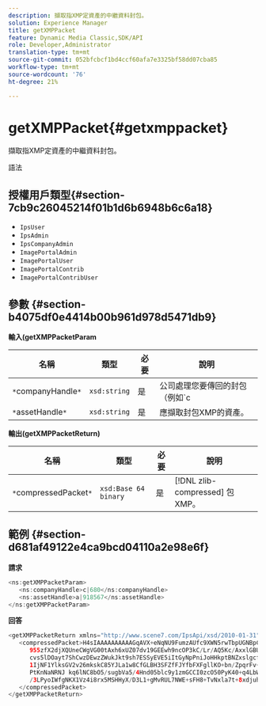```yaml
---
description: 擷取指XMP定資產的中繼資料封包。
solution: Experience Manager
title: getXMPPacket
feature: Dynamic Media Classic,SDK/API
role: Developer,Administrator
translation-type: tm+mt
source-git-commit: 052bfcbcf1bd4ccf60afa7e3325bf58dd07cba85
workflow-type: tm+mt
source-wordcount: '76'
ht-degree: 21%

---
```



# getXMPPacket{#getxmppacket}

擷取指XMP定資產的中繼資料封包。

語法

## 授權用戶類型{#section-7cb9c26045214f01b1d6b6948b6c6a18}

* `IpsUser`
* `IpsAdmin`
* `IpsCompanyAdmin`
* `ImagePortalAdmin`
* `ImagePortalUser`
* `ImagePortalContrib`
* `ImagePortalContribUser`

## 參數 {#section-b4075df0e4414b00b961d978d5471db9}

**輸入(getXMPPacketParam**

| 名稱 | 類型 | 必要 | 說明 |
|---|---|---|---|
| `*`companyHandle`*` | `xsd:string` | 是 | 公司處理您要傳回的封包（例如`c|656`）。 |
| `*`assetHandle`*` | `xsd:string` | 是 | 應擷取封包XMP的資產。 |

**輸出(getXMPPacketReturn)**

| 名稱 | 類型 | 必要 | 說明 |
|---|---|---|---|
| `*`compressedPacket`*` | `xsd:Base 64 binary` | 是 | [!DNL zlib-compressed] 包XMP。 |

## 範例 {#section-d681af49122e4ca9bcd04110a2e98e6f}

**請求**

```java
<ns:getXMPPacketParam>
   <ns:companyHandle>c|680</ns:companyHandle>
   <ns:assetHandle>a|918567</ns:assetHandle>
</ns:getXMPPacketParam>
```

**回答**

```java
<getXMPPacketReturn xmlns="http://www.scene7.com/IpsApi/xsd/2010-01-31">
   <compressedPacket>H4sIAAAAAAAAAAGqAVX+eNqNU9FumzAUfc9XWN5rwTbpUGNBpC3RtpdqU9NOe3XABTRsU9sM8vezMUUp6qQhhDg+
      955zfX2djXQUneCWgVG00tAxh6xUZ07dv19GEEwh9ncOP3kC/Lr/AQ5Kc/AxxlGBUwxSEpPtLUm3NyDBeIdIghISkTuKU3qLwfzA/QZkunymD8
      cvs5lDOayt7ShCwzDEwzZWukJkt9sh7ESSyEVE5iItGyNpPniJoHHkptBNZxslgcfsrHqbQ7jxTkG8q5VVplbdYiFNPO0tLpRAC4
      1IjNF1YlksGV2v26mkskC85YJLa1w8CfGLBH3SFZfFJYfbFXFgllKO+bn/ZpqrFv+xsS519WKO1mX9y/yoHppveRXrgWTlxX9qJk0ojHG9eaBP3
      PtKnNaNRNJ kq6lNC8bO5/sugbVa5/4Hnd05blc9y1zmGCCI0zcO50PyK40+q4LbWPt3IqGmykqnONnVgUUYNvsdfOH6wzN6C03OMd6zQb0KpSh
      /3LPyoIWfgNKX1Vz4i8rx5MSHHyX/D3L1+gMvRUL7NWE+sFH8+TvNxla7t+8xdjuhqNPERMBaoBAAA=
   </compressedPacket>
</getXMPPacketReturn>
```

